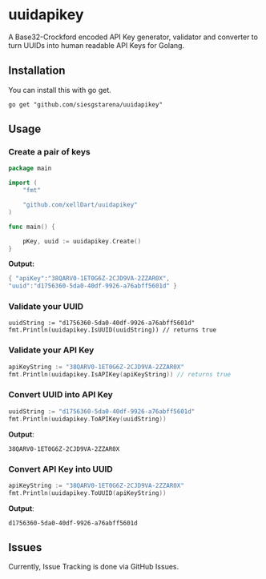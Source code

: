 # uuidapikey

A Base32-Crockford encoded API Key generator, validator and converter to turn UUIDs into human readable API Keys for Golang.

## Installation
You can install this with go get.
```
go get "github.com/siesgstarena/uuidapikey"
```

## Usage
### Create a pair of keys 
```go
package main

import (
	"fmt"

	"github.com/xellDart/uuidapikey"
)

func main() {

	pKey, uuid := uuidapikey.Create()
}

```
**Output:**
```go
{ "apiKey":"38QARV0-1ET0G6Z-2CJD9VA-2ZZAR0X", 
"uuid":"d1756360-5da0-40df-9926-a76abff5601d" }
```

### Validate your UUID
```
uuidString := "d1756360-5da0-40df-9926-a76abff5601d"
fmt.Println(uuidapikey.IsUUID(uuidString)) // returns true
```

### Validate your API Key
```go
apiKeyString := "38QARV0-1ET0G6Z-2CJD9VA-2ZZAR0X"
fmt.Println(uuidapikey.IsAPIKey(apiKeyString)) // returns true
```

### Convert UUID into API Key
```go
uuidString := "d1756360-5da0-40df-9926-a76abff5601d"
fmt.Println(uuidapikey.ToAPIKey(uuidString))
```
**Output**:
```
38QARV0-1ET0G6Z-2CJD9VA-2ZZAR0X
```

### Convert API Key into UUID
```go
apiKeyString := "38QARV0-1ET0G6Z-2CJD9VA-2ZZAR0X"
fmt.Println(uuidapikey.ToUUID(apiKeyString))
```
**Output**:
```
d1756360-5da0-40df-9926-a76abff5601d
```

## Issues
Currently, Issue Tracking is done via GitHub Issues.
